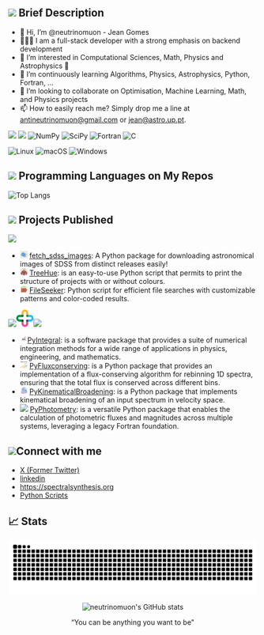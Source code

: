 ## <img width=25 src='https://user-images.githubusercontent.com/8226984/227712105-a9bdb9d1-62a8-400c-bc2d-4723de5f4e52.png'> Brief Description

- 👋 Hi, I’m @neutrinomuon - Jean Gomes
- 👩🏻‍💻 I am a full-stack developer with a strong emphasis on backend development
- 👀 I’m interested in Computational Sciences, Math, Physics and Astrophysics 🚀
- 🌱 I’m continuously learning Algorithms, Physics, Astrophysics, Python, Fortran, ...
- 💞️ I’m looking to collaborate on Optimisation, Machine Learning, Math, and Physics projects
- 📫 How to easily reach me? Simply drop me a line at antineutrinomuon@gmail.com or jean@astro.up.pt.

<a href='https://anaconda.org/neutrinomuon/'><img src="https://img.shields.io/badge/Anaconda-%2344A833.svg?style=for-the-badge&logo=anaconda&logoColor=white"></a>
<a href='https://www.python.org/'><img src="https://img.shields.io/badge/python-3670A0?style=for-the-badge&logo=python&logoColor=ffdd54"></a>
![NumPy](https://img.shields.io/badge/numpy-%23013243.svg?style=for-the-badge&logo=numpy&logoColor=white)
![SciPy](https://img.shields.io/badge/SciPy-%230C55A5.svg?style=for-the-badge&logo=scipy&logoColor=%white)
![Fortran](https://img.shields.io/badge/Fortran-%23734F96.svg?style=for-the-badge&logo=fortran&logoColor=white)
![C](https://img.shields.io/badge/c-%2300599C.svg?style=for-the-badge&logo=c&logoColor=white)

![Linux](https://img.shields.io/badge/Linux-FCC624?style=for-the-badge&logo=linux&logoColor=black)
![macOS](https://img.shields.io/badge/mac%20os-000000?style=for-the-badge&logo=macos&logoColor=F0F0F0)
![Windows](https://img.shields.io/badge/Windows-0078D6?style=for-the-badge&logo=windows&logoColor=white)

## <img width=25 src='https://user-images.githubusercontent.com/8226984/227711634-f9943192-2b39-4f8f-921a-00d6821fc7a9.png'> Programming Languages on My Repos

![Top Langs](https://github-readme-stats.vercel.app/api/top-langs/?username=neutrinomuon&show_icons=true&theme=radical&count_private=true&hide=ruby,jupyter%20notebook,sed,makefile,assembly,html)

<!---  <img alt="Programming Languages"src='https://github-readme-stats.vercel.app/api/top-langs/?username=neutrinomuon&hide=Ruby,Jupyter%20Notebook,Assembly'> --->

## <img width=25 src='https://user-images.githubusercontent.com/8226984/227711470-7284ef27-d818-4fb0-8a94-548eb734166e.jpg'> Projects Published

<a href='https://www.python.org/'><img src="https://img.shields.io/badge/python-3670A0?style=for-the-badge&logo=python&logoColor=ffdd54"></a>

- <img width=15 src="https://raw.githubusercontent.com/neutrinomuon/fetch_sdss_images/main/figures/Fetch_SDSS_Images.png"> [fetch_sdss_images](https://github.com/neutrinomuon/fetch_sdss_images): A Python package for downloading astronomical images of SDSS from distinct releases easily!
- <img width=15 src="https://raw.githubusercontent.com/neutrinomuon/TreeHue/main/figures/TreeHue.png"> [TreeHue](https://github.com/neutrinomuon/TreeHue): is an easy-to-use Python script that permits to print the structure of projects with or without colours.
- <img width=15 src="https://raw.githubusercontent.com/neutrinomuon/FileSeeker/main/figures/FileSeeker.png"> [FileSeeker](https://github.com/neutrinomuon/FileSeeker): Python script for efficient file searches with customizable patterns and color-coded results.

<a href='https://www.python.org/'><img src="https://img.shields.io/badge/python-3670A0?style=for-the-badge&logo=python&logoColor=ffdd54"></a><img width=35 src='https://raw.githubusercontent.com/neutrinomuon/neutrinomuon/main/figures/plus.png'><a href='https://fortranwiki.org/fortran/show/Fortran+2008'><img src='https://img.shields.io/badge/Fortran-%23734F96.svg?style=for-the-badge&logo=fortran&logoColor=white'></a>

- <img width=15 src='https://raw.githubusercontent.com/neutrinomuon/PyIntegral/main/figures/PyIntegral.png'>[PyIntegral](https://github.com/neutrinomuon/PyIntegral): is a software package that provides a suite of numerical integration methods for a wide range of applications in physics, engineering, and mathematics.
- <img width=15 src='https://raw.githubusercontent.com/neutrinomuon/PyFluxconserving/main/figures/PyFluxconserving.png'> [PyFluxconserving](https://github.com/neutrinomuon/PyFluxconserving): is a Python package that provides an implementation of a flux-conserving algorithm for rebinning 1D spectra, ensuring that the total flux is conserved across different bins.
- <img width=15 src='https://raw.githubusercontent.com/neutrinomuon/PyKinematicalBroadening/main/figures/PyKinematicalBroadening.png'> [PyKinematicalBroadening](https://github.com/neutrinomuon/PyKinematicalBroadening): is a Python package that implements kinematical broadening of an input spectrum in velocity space.
- <img width=15 src='https://raw.githubusercontent.com/neutrinomuon/PyPhotometry/main/figures/PyPhotometry.png'> [PyPhotometry](https://github.com/neutrinomuon/PyPhotometry): is a versatile Python package that enables the calculation of photometric fluxes and magnitudes across multiple systems, leveraging a legacy Fortran foundation.

## <img width=25 src='https://user-images.githubusercontent.com/8226984/227711181-657e2c9a-5f32-48e0-b618-a922c4fb10d4.png'>Connect with me

- <a href='https://twitter.com/jean_m_gomes'>X (Former Twitter)</a>
- <a href='https://www.linkedin.com/in/jean-michel-gomes/'>linkedin</a>
- <a href='https://spectralsynthesis.org'> https://spectralsynthesis.org</a>
- [Python Scripts](https://python.spectralsynthesis.org)

## 📈 Stats

<p align='center'>
<!--- img src='https://raw.githubusercontent.com/neutrinomuon/neutrinomuon/output/github-contribution-grid-snake.svg' --->
<img src='https://github.com/neutrinomuon/neutrinomuon/blob/output/github-contribution-grid-snake.svg'>
</p>

<p align='center'>
<img src='https://github-readme-stats.vercel.app/api?username=neutrinomuon&theme=radical&show_icons=true' alt="neutrinomuon's GitHub stats">
</p>

<p align='center'>
“You can be anything you want to be"
</p>

<!---
neutrinomuon/neutrinomuon is a ✨ special ✨ repository because its `README.md` (this file) appears on your GitHub profile.
You can click the Preview link to take a look at your changes.
--->
